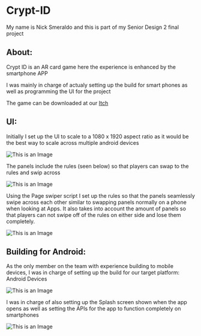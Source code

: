 # Crypt-ID
My name is Nick Smeraldo and this is part of my Senior Design 2 final project

## **About:**

Crypt ID is an AR card game here the experience is enhanced by the smartphone APP

I was mainly in charge of actualy setting up the build for smart phones as well as programming the UI for the project

The game can be downloaded at our [Itch][1]

[1]: https://rcs12000.itch.io/crypt-id

## **UI:**

Initially I set up the UI to scale to a 1080 x 1920 aspect ratio as it would be the best way to scale across multiple android devices

![This is an Image](https://github.com/PimpofGames/Crypt-ID/blob/main/Screen%20Shot%202022-05-11%20at%2011.12.20%20PM.png)

The panels include the rules (seen below) so that players can swap to the rules and swip across

![This is an Image](https://github.com/PimpofGames/Crypt-ID/blob/main/Screen%20Shot%202022-05-11%20at%2011.12.43%20PM.png)

Using the Page swiper script I set up the rules so that the panels seamlessly swipe across each other similar to swapping panels normally on a phone when looking at Apps. It also takes into account the amount of panels so that players can not swipe off of the rules on either side and lose them completely.

![This is an Image](https://github.com/PimpofGames/Crypt-ID/blob/main/Screen%20Shot%202022-05-11%20at%2011.13.16%20PM.png)

## **Building for Android:**

As the only member on the team with experience building to mobile devices, I was in charge of setting up the build for our target platform: Android Devices

![This is an Image](https://github.com/PimpofGames/Crypt-ID/blob/main/Screen%20Shot%202022-05-11%20at%2011.18.35%20PM.png)

I was in charge of also setting up the Splash screen shown when the app opens as well as setting the APIs for the app to function completely on smartphones

![This is an Image](https://github.com/PimpofGames/Crypt-ID/blob/main/Screen%20Shot%202022-05-11%20at%2011.19.03%20PM.png)
